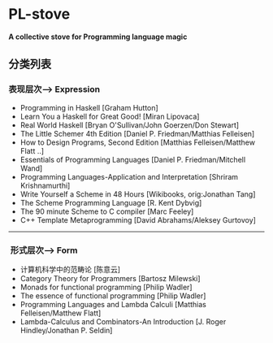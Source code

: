 # PL-stove
**A collective stove for Programming language magic** <br>

## 分类列表
###  表现层次--> Expression 
- Programming in Haskell [Graham Hutton]
- Learn You a Haskell for Great Good! [Miran Lipovaca] 
- Real World Haskell [Bryan O'Sullivan/John Goerzen/Don Stewart] 
- The Little Schemer 4th Edition [Daniel P. Friedman/Matthias Felleisen]
- How to Design Programs, Second Edition [Matthias Felleisen/Matthew Flatt ..]
- Essentials of Programming Languages [Daniel P. Friedman/Mitchell Wand]
- Programming Languages-Application and Interpretation [Shriram Krishnamurthi]
- Write Yourself a Scheme in 48 Hours [Wikibooks, orig:Jonathan Tang]
- The Scheme Programming Language [R. Kent Dybvig]
- The 90 minute Scheme to C compiler [Marc Feeley]
- C++ Template Metaprogramming [David Abrahams/Aleksey Gurtovoy]
---
###  形式层次--> Form

- 计算机科学中的范畴论 [陈意云]
- Category Theory for Programmers [Bartosz Milewski]
- Monads for functional programming [Philip Wadler]
- The essence of functional programming [Philip Wadler]
- Programming Languages and Lambda Calculi [Matthias Felleisen/Matthew Flatt]
- Lambda-Calculus and Combinators-An Introduction [J. Roger Hindley/Jonathan P. Seldin]
